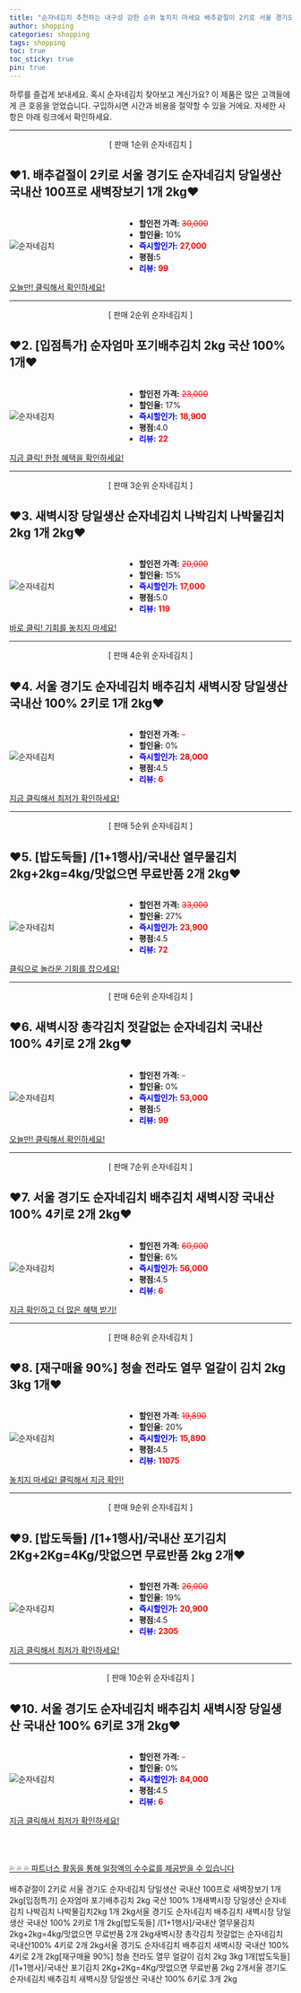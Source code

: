 ```yaml
---
title: "순자네김치 추천하는 내구성 강한 순위 놓치지 마세요 배추겉절이 2키로 서울 경기도 순자네김치"
author: shopping
categories: shopping
tags: shopping
toc: true
toc_sticky: true
pin: true
---
```

하루를 즐겁게 보내세요. 혹시 순자네김치 찾아보고 계신가요?  이 제품은 많은 고객들에게 큰 호응을 얻었습니다. 구입하시면 시간과 비용을 절약할 수 있을 거에요. 자세한 사항은 아래 링크에서 확인하세요.

---
<p class="toplist" style="margin: 0 auto; display: block; width: fit-content;">[ 판매 1순위 순자네김치 ]</p>

<h2><strong>❤️1. 배추겉절이 2키로 서울 경기도 순자네김치 당일생산 국내산 100프로 새벽장보기 1개 2kg❤️</strong></h2>

<div style="display: flex; align-items: center;">
    <div style="flex: 0.4;">
        <img src="https://thumbnail10.coupangcdn.com/thumbnails/remote/230x230ex/image/vendor_inventory/eed2/1a15a730fe34033d30f6a7219725013bd325e0b150bf0dfb5ab74dcd62e7.jpeg" alt="순자네김치" style="max-width: 100%;">
    </div>
    <div style="flex: 0.6; margin-left: 10px;">
        <ul>
            <li><strong>할인전 가격:</strong> <del style="color: red;">30,000</del></li>
            <li><strong>할인율:</strong> 10%</li>
            <li><span style='color:blue'><strong>즉시할인가:</strong></span> <span style='color:red'><strong>27,000</strong></span></li>
            <li><strong>평점:</strong>5</li>
            <li><span style='color:blue'><strong>리뷰:</strong></span> <span style='color:red'><strong>99</strong></span></li>
        </ul>
    </div>
</div>
<div class="center">
    <a href="https://selin100587.github.io?lptag=AF9450613&subid=githubio&pageKey=7803776943&traceid=V0-153&itemId=21141943162&vendorItemId=88203567184" class="myButton">
        오늘만! 클릭해서 확인하세요!
    </a>
</div>


---
<p class="toplist" style="margin: 0 auto; display: block; width: fit-content;">[ 판매 2순위 순자네김치 ]</p>

<h2><strong>❤️2. [입점특가] 순자엄마 포기배추김치 2kg 국산 100% 1개❤️</strong></h2>

<div style="display: flex; align-items: center;">
    <div style="flex: 0.4;">
        <img src="https://thumbnail8.coupangcdn.com/thumbnails/remote/230x230ex/image/vendor_inventory/26c8/ce5b057e23708de0d68eacb31bdd926d5a44c0878d0e7e302c708f7f9dcc.png" alt="순자네김치" style="max-width: 100%;">
    </div>
    <div style="flex: 0.6; margin-left: 10px;">
        <ul>
            <li><strong>할인전 가격:</strong> <del style="color: red;">23,000</del></li>
            <li><strong>할인율:</strong> 17%</li>
            <li><span style='color:blue'><strong>즉시할인가:</strong></span> <span style='color:red'><strong>18,900</strong></span></li>
            <li><strong>평점:</strong>4.0</li>
            <li><span style='color:blue'><strong>리뷰:</strong></span> <span style='color:red'><strong>22</strong></span></li>
        </ul>
    </div>
</div>
<div class="center">
    <a href="https://selin100587.github.io?lptag=AF9450613&subid=githubio&pageKey=7953840373&traceid=V0-153&itemId=21965355432&vendorItemId=89013075821" class="myButton">
        지금 클릭! 한정 혜택을 확인하세요!
    </a>
</div>


---
<p class="toplist" style="margin: 0 auto; display: block; width: fit-content;">[ 판매 3순위 순자네김치 ]</p>

<h2><strong>❤️3. 새벽시장 당일생산 순자네김치 나박김치 나박물김치2kg 1개 2kg❤️</strong></h2>

<div style="display: flex; align-items: center;">
    <div style="flex: 0.4;">
        <img src="https://thumbnail7.coupangcdn.com/thumbnails/remote/230x230ex/image/vendor_inventory/2f3b/0a37f93237a47afc76587effdda0608200c0970a5a42a7adb1a2d9e333f8.jpeg" alt="순자네김치" style="max-width: 100%;">
    </div>
    <div style="flex: 0.6; margin-left: 10px;">
        <ul>
            <li><strong>할인전 가격:</strong> <del style="color: red;">20,000</del></li>
            <li><strong>할인율:</strong> 15%</li>
            <li><span style='color:blue'><strong>즉시할인가:</strong></span> <span style='color:red'><strong>17,000</strong></span></li>
            <li><strong>평점:</strong>5.0</li>
            <li><span style='color:blue'><strong>리뷰:</strong></span> <span style='color:red'><strong>119</strong></span></li>
        </ul>
    </div>
</div>
<div class="center">
    <a href="https://selin100587.github.io?lptag=AF9450613&subid=githubio&pageKey=7803775041&traceid=V0-153&itemId=21141932124&vendorItemId=88203556073" class="myButton">
        바로 클릭! 기회를 놓치지 마세요!
    </a>
</div>


---
<p class="toplist" style="margin: 0 auto; display: block; width: fit-content;">[ 판매 4순위 순자네김치 ]</p>

<h2><strong>❤️4. 서울 경기도 순자네김치 배추김치 새벽시장 당일생산 국내산 100% 2키로 1개 2kg❤️</strong></h2>

<div style="display: flex; align-items: center;">
    <div style="flex: 0.4;">
        <img src="https://thumbnail10.coupangcdn.com/thumbnails/remote/230x230ex/image/vendor_inventory/545b/0502c13ce63c018a2d1adfbf703fadec18aeab1dbfbfe45ff5b263c7978c.jpeg" alt="순자네김치" style="max-width: 100%;">
    </div>
    <div style="flex: 0.6; margin-left: 10px;">
        <ul>
            <li><strong>할인전 가격:</strong> <del style="color: red;">-</del></li>
            <li><strong>할인율:</strong> 0%</li>
            <li><span style='color:blue'><strong>즉시할인가:</strong></span> <span style='color:red'><strong>28,000</strong></span></li>
            <li><strong>평점:</strong>4.5</li>
            <li><span style='color:blue'><strong>리뷰:</strong></span> <span style='color:red'><strong>6</strong></span></li>
        </ul>
    </div>
</div>
<div class="center">
    <a href="https://selin100587.github.io?lptag=AF9450613&subid=githubio&pageKey=7803774220&traceid=V0-153&itemId=21141927971&vendorItemId=88203552232" class="myButton">
        지금 클릭해서 최저가 확인하세요!
    </a>
</div>


---
<p class="toplist" style="margin: 0 auto; display: block; width: fit-content;">[ 판매 5순위 순자네김치 ]</p>

<h2><strong>❤️5. [밥도둑들] /[1+1행사]/국내산 열무물김치2kg+2kg=4kg/맛없으면 무료반품 2개 2kg❤️</strong></h2>

<div style="display: flex; align-items: center;">
    <div style="flex: 0.4;">
        <img src="https://thumbnail6.coupangcdn.com/thumbnails/remote/230x230ex/image/vendor_inventory/566a/28e986d53be3caa1349f687b7e8cb6dd613067718b28a1d13e671b57eb6b.jpg" alt="순자네김치" style="max-width: 100%;">
    </div>
    <div style="flex: 0.6; margin-left: 10px;">
        <ul>
            <li><strong>할인전 가격:</strong> <del style="color: red;">33,000</del></li>
            <li><strong>할인율:</strong> 27%</li>
            <li><span style='color:blue'><strong>즉시할인가:</strong></span> <span style='color:red'><strong>23,900</strong></span></li>
            <li><strong>평점:</strong>4.5</li>
            <li><span style='color:blue'><strong>리뷰:</strong></span> <span style='color:red'><strong>72</strong></span></li>
        </ul>
    </div>
</div>
<div class="center">
    <a href="https://selin100587.github.io?lptag=AF9450613&subid=githubio&pageKey=8184715720&traceid=V0-153&itemId=23405691748&vendorItemId=90432848270" class="myButton">
        클릭으로 놀라운 기회를 잡으세요!
    </a>
</div>


---
<p class="toplist" style="margin: 0 auto; display: block; width: fit-content;">[ 판매 6순위 순자네김치 ]</p>

<h2><strong>❤️6. 새벽시장 총각김치 젓갈없는 순자네김치 국내산100% 4키로 2개 2kg❤️</strong></h2>

<div style="display: flex; align-items: center;">
    <div style="flex: 0.4;">
        <img src="https://thumbnail8.coupangcdn.com/thumbnails/remote/230x230ex/image/vendor_inventory/d1fe/c0855154ad32ab85bdf6f81e92dfc2d851b30f4ede1ffd13f7dc4cba2f2c.jpeg" alt="순자네김치" style="max-width: 100%;">
    </div>
    <div style="flex: 0.6; margin-left: 10px;">
        <ul>
            <li><strong>할인전 가격:</strong> <del style="color: red;">-</del></li>
            <li><strong>할인율:</strong> 0%</li>
            <li><span style='color:blue'><strong>즉시할인가:</strong></span> <span style='color:red'><strong>53,000</strong></span></li>
            <li><strong>평점:</strong>5</li>
            <li><span style='color:blue'><strong>리뷰:</strong></span> <span style='color:red'><strong>99</strong></span></li>
        </ul>
    </div>
</div>
<div class="center">
    <a href="https://selin100587.github.io?lptag=AF9450613&subid=githubio&pageKey=7803783130&traceid=V0-153&itemId=21141989030&vendorItemId=88203611765" class="myButton">
        오늘만! 클릭해서 확인하세요!
    </a>
</div>


---
<p class="toplist" style="margin: 0 auto; display: block; width: fit-content;">[ 판매 7순위 순자네김치 ]</p>

<h2><strong>❤️7. 서울 경기도 순자네김치 배추김치 새벽시장 국내산 100% 4키로 2개 2kg❤️</strong></h2>

<div style="display: flex; align-items: center;">
    <div style="flex: 0.4;">
        <img src="https://thumbnail10.coupangcdn.com/thumbnails/remote/230x230ex/image/vendor_inventory/545b/0502c13ce63c018a2d1adfbf703fadec18aeab1dbfbfe45ff5b263c7978c.jpeg" alt="순자네김치" style="max-width: 100%;">
    </div>
    <div style="flex: 0.6; margin-left: 10px;">
        <ul>
            <li><strong>할인전 가격:</strong> <del style="color: red;">60,000</del></li>
            <li><strong>할인율:</strong> 6%</li>
            <li><span style='color:blue'><strong>즉시할인가:</strong></span> <span style='color:red'><strong>56,000</strong></span></li>
            <li><strong>평점:</strong>4.5</li>
            <li><span style='color:blue'><strong>리뷰:</strong></span> <span style='color:red'><strong>6</strong></span></li>
        </ul>
    </div>
</div>
<div class="center">
    <a href="https://selin100587.github.io?lptag=AF9450613&subid=githubio&pageKey=7803774220&traceid=V0-153&itemId=21141913536&vendorItemId=88203538017" class="myButton">
        지금 확인하고 더 많은 혜택 받기!
    </a>
</div>


---
<p class="toplist" style="margin: 0 auto; display: block; width: fit-content;">[ 판매 8순위 순자네김치 ]</p>

<h2><strong>❤️8. [재구매율 90%] 청솔 전라도 열무 얼갈이 김치 2kg 3kg 1개❤️</strong></h2>

<div style="display: flex; align-items: center;">
    <div style="flex: 0.4;">
        <img src="https://thumbnail9.coupangcdn.com/thumbnails/remote/230x230ex/image/vendor_inventory/5d0b/a68573d1e4b72ea96963ababc1bdf888c18ac52a9159edd1e66f6b105c44.jpg" alt="순자네김치" style="max-width: 100%;">
    </div>
    <div style="flex: 0.6; margin-left: 10px;">
        <ul>
            <li><strong>할인전 가격:</strong> <del style="color: red;">19,890</del></li>
            <li><strong>할인율:</strong> 20%</li>
            <li><span style='color:blue'><strong>즉시할인가:</strong></span> <span style='color:red'><strong>15,890</strong></span></li>
            <li><strong>평점:</strong>4.5</li>
            <li><span style='color:blue'><strong>리뷰:</strong></span> <span style='color:red'><strong>11075</strong></span></li>
        </ul>
    </div>
</div>
<div class="center">
    <a href="https://selin100587.github.io?lptag=AF9450613&subid=githubio&pageKey=5276318416&traceid=V0-153&itemId=7534750880&vendorItemId=74825403152" class="myButton">
        놓치지 마세요! 클릭해서 지금 확인!
    </a>
</div>


---
<p class="toplist" style="margin: 0 auto; display: block; width: fit-content;">[ 판매 9순위 순자네김치 ]</p>

<h2><strong>❤️9. [밥도둑들] /[1+1행사]/국내산 포기김치 2Kg+2Kg=4Kg/맛없으면 무료반품 2kg 2개❤️</strong></h2>

<div style="display: flex; align-items: center;">
    <div style="flex: 0.4;">
        <img src="https://thumbnail6.coupangcdn.com/thumbnails/remote/230x230ex/image/vendor_inventory/e2cb/66811a63739a1a662d3e31a526c74834127221630e6ce5433a05c8f70c92.jpg" alt="순자네김치" style="max-width: 100%;">
    </div>
    <div style="flex: 0.6; margin-left: 10px;">
        <ul>
            <li><strong>할인전 가격:</strong> <del style="color: red;">26,000</del></li>
            <li><strong>할인율:</strong> 19%</li>
            <li><span style='color:blue'><strong>즉시할인가:</strong></span> <span style='color:red'><strong>20,900</strong></span></li>
            <li><strong>평점:</strong>4.5</li>
            <li><span style='color:blue'><strong>리뷰:</strong></span> <span style='color:red'><strong>2305</strong></span></li>
        </ul>
    </div>
</div>
<div class="center">
    <a href="https://selin100587.github.io?lptag=AF9450613&subid=githubio&pageKey=7712162917&traceid=V0-153&itemId=20675925874&vendorItemId=87524924301" class="myButton">
        지금 클릭해서 최저가 확인하세요!
    </a>
</div>


---
<p class="toplist" style="margin: 0 auto; display: block; width: fit-content;">[ 판매 10순위 순자네김치 ]</p>

<h2><strong>❤️10. 서울 경기도 순자네김치 배추김치 새벽시장 당일생산 국내산 100% 6키로 3개 2kg❤️</strong></h2>

<div style="display: flex; align-items: center;">
    <div style="flex: 0.4;">
        <img src="https://thumbnail10.coupangcdn.com/thumbnails/remote/230x230ex/image/vendor_inventory/545b/0502c13ce63c018a2d1adfbf703fadec18aeab1dbfbfe45ff5b263c7978c.jpeg" alt="순자네김치" style="max-width: 100%;">
    </div>
    <div style="flex: 0.6; margin-left: 10px;">
        <ul>
            <li><strong>할인전 가격:</strong> <del style="color: red;">-</del></li>
            <li><strong>할인율:</strong> 0%</li>
            <li><span style='color:blue'><strong>즉시할인가:</strong></span> <span style='color:red'><strong>84,000</strong></span></li>
            <li><strong>평점:</strong>4.5</li>
            <li><span style='color:blue'><strong>리뷰:</strong></span> <span style='color:red'><strong>6</strong></span></li>
        </ul>
    </div>
</div>
<div class="center">
    <a href="https://selin100587.github.io?lptag=AF9450613&subid=githubio&pageKey=7803774220&traceid=V0-153&itemId=21141897985&vendorItemId=88203522609" class="myButton">
        지금 클릭해서 최저가 확인하세요!
    </a>
</div>

<br><br><br>[💦 💦 💦 파트너스 활동을 통해 일정액의 수수료를 제공받을 수 있습니다](https://link.coupang.com/a/bcpT2c)<br><br>배추겉절이 2키로 서울 경기도 순자네김치 당일생산 국내산 100프로 새벽장보기 1개 2kg[입점특가] 순자엄마 포기배추김치 2kg 국산 100% 1개새벽시장 당일생산 순자네김치 나박김치 나박물김치2kg 1개 2kg서울 경기도 순자네김치 배추김치 새벽시장 당일생산 국내산 100% 2키로 1개 2kg[밥도둑들] /[1+1행사]/국내산 열무물김치2kg+2kg=4kg/맛없으면 무료반품 2개 2kg새벽시장 총각김치 젓갈없는 순자네김치 국내산100% 4키로 2개 2kg서울 경기도 순자네김치 배추김치 새벽시장 국내산 100% 4키로 2개 2kg[재구매율 90%] 청솔 전라도 열무 얼갈이 김치 2kg 3kg 1개[밥도둑들] /[1+1행사]/국내산 포기김치 2Kg+2Kg=4Kg/맛없으면 무료반품 2kg 2개서울 경기도 순자네김치 배추김치 새벽시장 당일생산 국내산 100% 6키로 3개 2kg